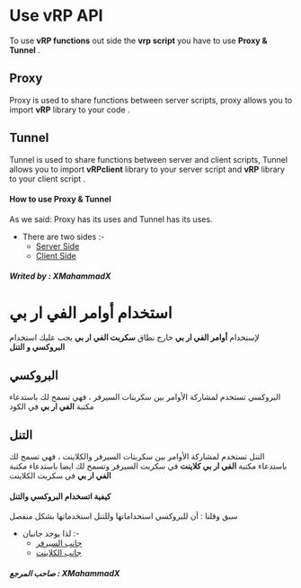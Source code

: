 # Use vRP API
To use **vRP functions** out side the **vrp script** you have to use **Proxy & Tunnel** .
## Proxy
Proxy is used to share functions between server scripts, proxy allows you to import **vRP** library to your code .
## Tunnel
Tunnel is used to share functions between server and client scripts, Tunnel allows you to import **vRPclient** library to your server script and **vRP** library to your client script .
#### How to use Proxy & Tunnel
As we said: Proxy has its uses and Tunnel has its uses.
* There are two sides :-
  * [Server Side](https://github.com/XMahammadX/Tutorials/blob/master/vRP%20Documentation/Proxy-Tunnel/Server-Side/README.md#use-proxy--tunnel-for-server-side)
  * [Client Side](https://github.com/XMahammadX/Tutorials/blob/master/vRP%20Documentation/Proxy-Tunnel/Client-Side/README.md#use-proxy--tunnel-for-client-side)
##### Writed by : XMahammadX
# استخدام أوامر الفي ار بي
لإستخدام **أوامر الفي ار بي** خارج نطاق **سكربت الفي ار بي** يجب عليك استخدام **البروكسي و التنل** 
## البروكسي
البروكسي تستخدم لمشاركة الأوامر بين سكربتات السيرفر ، فهي تسمح لك باستدعاء مكتبة **الفي ار بي** في الكود
## التنل
التنل تستخدم لمشاركة الأوامر بين سكربتات السيرفر والكلاينت ، فهي تسمح لك باستدعاء مكتبة **الفي ار بي كلاينت** في سكربت السيرفر وتسمح لك ايضا باستدعاء مكتبة **الفي ار بي** في سكربت الكلاينت
#### كيفية اتسخدام البروكسي والتنل
سبق وقلنا : أن للبروكسي استخداماتها وللتنل استخدماتها بشكل منفصل
* لذا يوجد جانبان :-
  * [جانب السيرفر](https://github.com/XMahammadX/Tutorials/tree/master/vRP%20Documentation/Proxy-Tunnel/Server-Side#%D8%A7%D8%B3%D8%AA%D8%AE%D8%AF%D8%A7%D9%85-%D8%A7%D9%84%D8%A8%D8%B1%D9%88%D9%83%D8%B3%D9%8A-%D9%88%D8%A7%D9%84%D8%AA%D9%86%D9%84-%D9%84%D8%AC%D8%A7%D9%86%D8%A8-%D8%A7%D9%84%D8%B3%D9%8A%D8%B1%D9%81%D8%B1)
  * [جانب الكلاينت](https://github.com/XMahammadX/Tutorials/blob/master/vRP%20Documentation/Proxy-Tunnel/Client-Side/README.md#%D8%A7%D8%B3%D8%AA%D8%AE%D8%AF%D8%A7%D9%85-%D8%A7%D9%84%D8%A8%D8%B1%D9%88%D9%83%D8%B3%D9%8A-%D9%88%D8%A7%D9%84%D8%AA%D9%86%D9%84-%D9%84%D8%AC%D8%A7%D9%86%D8%A8-%D8%A7%D9%84%D9%83%D9%84%D8%A7%D9%8A%D9%86%D8%AA)
##### صاحب المرجع : XMahammadX
